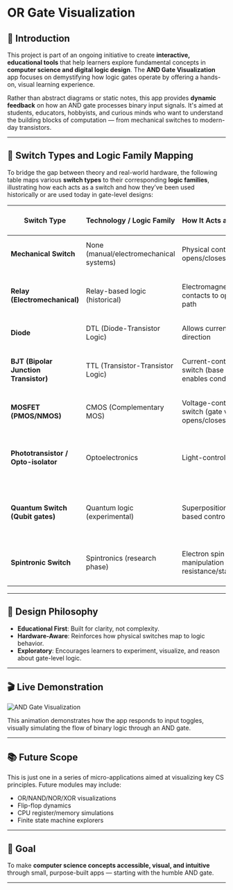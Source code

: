 # OR Gate Visualization

## 🧩 Introduction

This project is part of an ongoing initiative to create **interactive, educational tools** that help learners explore fundamental concepts in **computer science and digital logic design**. The **AND Gate Visualization** app focuses on demystifying how logic gates operate by offering a hands-on, visual learning experience.

Rather than abstract diagrams or static notes, this app provides **dynamic feedback** on how an AND gate processes binary input signals. It's aimed at students, educators, hobbyists, and curious minds who want to understand the building blocks of computation — from mechanical switches to modern-day transistors.

---

## 🔁 Switch Types and Logic Family Mapping

To bridge the gap between theory and real-world hardware, the following table maps various **switch types** to their corresponding **logic families**, illustrating how each acts as a switch and how they’ve been used historically or are used today in gate-level designs:

| **Switch Type**                       | **Technology / Logic Family**           | **How It Acts as a Switch**                                   | **Use in Logic Gates**                                | **Typical Use Cases**                                     |
| ------------------------------------- | --------------------------------------- | ------------------------------------------------------------- | ----------------------------------------------------- | --------------------------------------------------------- |
| **Mechanical Switch**                 | None (manual/electromechanical systems) | Physical contact opens/closes circuit                         | Not used in logic gates directly                      | Basic control panels, vintage calculators                 |
| **Relay (Electromechanical)**         | Relay-based logic (historical)          | Electromagnet pulls contacts to open/close path               | Can implement AND, OR, NOT (very slow)                | Early computers (e.g., Z3, telephone switches)            |
| **Diode**                             | DTL (Diode-Transistor Logic)            | Allows current in one direction                               | Used for basic OR, AND logic                          | Obsolete; educational/historical use                      |
| **BJT (Bipolar Junction Transistor)** | TTL (Transistor-Transistor Logic)       | Current-controlled switch (base current enables conduction)   | Core switching element in TTL logic gates             | Fast digital logic circuits (historical, some legacy ICs) |
| **MOSFET (PMOS/NMOS)**                | CMOS (Complementary MOS)                | Voltage-controlled switch (gate voltage opens/closes channel) | Used for nearly all modern logic gates                | Microprocessors, FPGAs, SoCs, modern digital ICs          |
| **Phototransistor / Opto-isolator**   | Optoelectronics                         | Light-controlled switch                                       | Sometimes used for signal isolation, not core logic   | Isolated signal processing, industrial systems            |
| **Quantum Switch (Qubit gates)**      | Quantum logic (experimental)            | Superposition/collapse-based control                          | Logic is not binary; gates perform quantum operations | Quantum computing (e.g., quantum AND ≠ classical AND)     |
| **Spintronic Switch**                 | Spintronics (research phase)            | Electron spin manipulation changes resistance/state           | Proposed for ultra-low power binary logic             | Future nanoelectronics                                    |

---

## 🧠 Design Philosophy

- **Educational First**: Built for clarity, not complexity.
- **Hardware-Aware**: Reinforces how physical switches map to logic behavior.
- **Exploratory**: Encourages learners to experiment, visualize, and reason about gate-level logic.

---

## 🎬 Live Demonstration

![AND Gate Visualization](./public/OrGate.gif)

This animation demonstrates how the app responds to input toggles, visually simulating the flow of binary logic through an AND gate.

---

## 📚 Future Scope

This is just one in a series of micro-applications aimed at visualizing key CS principles. Future modules may include:

- OR/NAND/NOR/XOR visualizations
- Flip-flop dynamics
- CPU register/memory simulations
- Finite state machine explorers

---

## 📌 Goal

To make **computer science concepts accessible, visual, and intuitive** through small, purpose-built apps — starting with the humble AND gate.

---
